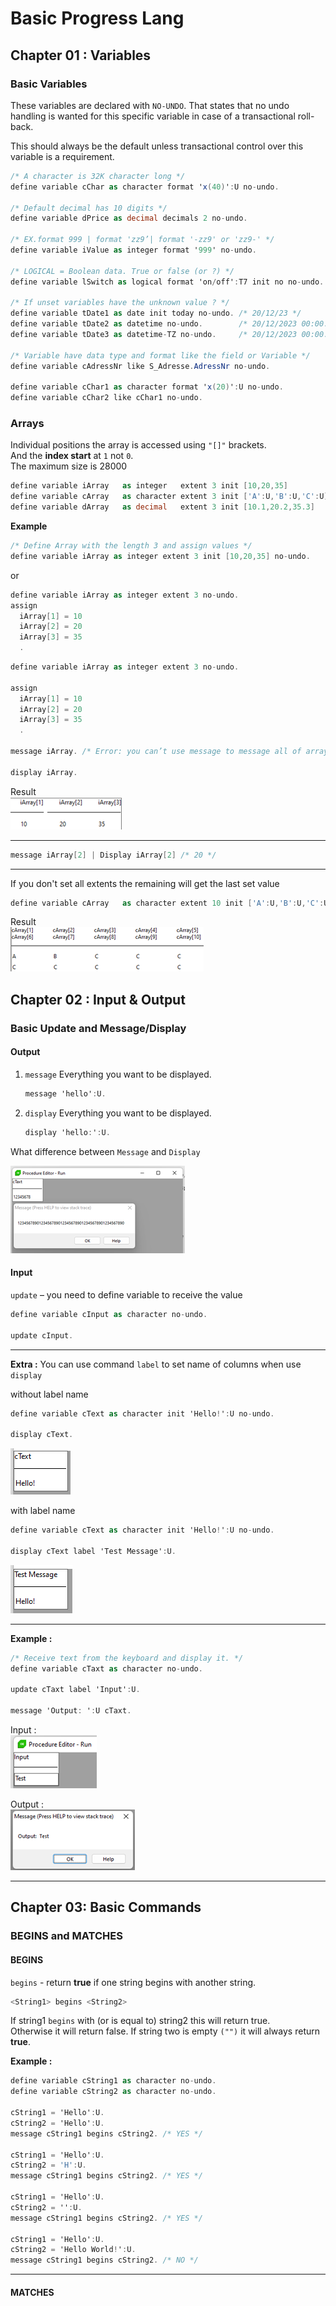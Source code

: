 # Basic Progress Lang

## Chapter 01 : Variables

### Basic Variables
These variables are declared with `NO-UNDO`.
That states that no undo handling is wanted for this specific variable in case of a transactional roll-back.

This should always be the default unless transactional control over this variable is a requirement.

```csharp
/* A character is 32K character long */
define variable cChar as character format 'x(40)':U no-undo.

/* Default decimal has 10 digits */
define variable dPrice as decimal decimals 2 no-undo. 

/* EX.format 999 | format 'zz9’| format '-zz9' or 'zz9-' */
define variable iValue as integer format '999' no-undo.

/* LOGICAL = Boolean data. True or false (or ?) */                               
define variable lSwitch as logical format 'on/off':T7 init no no-undo.

/* If unset variables have the unknown value ? */                                  
define variable tDate1 as date init today no-undo. /* 20/12/23 */
define variable tDate2 as datetime no-undo.        /* 20/12/2023 00:00:00,000 */
define variable tDate3 as datetime-TZ no-undo.     /* 20/12/2023 00:00:00,000+07:00 */
 
/* Variable have data type and format like the field or Variable */                                     
define variable cAdressNr like S_Adresse.AdressNr no-undo.

define variable cChar1 as character format 'x(20)':U no-undo.
define variable cChar2 like cChar1 no-undo.
```
### Arrays

Individual positions the array is accessed using `"[]"` brackets.  
And the **index start** at `1` not `0`.   
The maximum size is 28000

```csharp
define variable iArray   as integer   extent 3 init [10,20,35]          no-undo.
define variable cArray   as character extent 3 init ['A':U,'B':U,'C':U] no-undo.
define variable dArray   as decimal   extent 3 init [10.1,20.2,35.3]    no-undo. 
```

**Example**
```csharp
/* Define Array with the length 3 and assign values */
define variable iArray as integer extent 3 init [10,20,35] no-undo.
```
or

```csharp
define variable iArray as integer extent 3 no-undo.
assign
  iArray[1] = 10
  iArray[2] = 20
  iArray[3] = 35
  .
```    

```csharp
define variable iArray as integer extent 3 no-undo.

assign
  iArray[1] = 10
  iArray[2] = 20
  iArray[3] = 35
  .

message iArray. /* Error: you can’t use message to message all of array */

display iArray. 
```  
Result  
![img1](./img/Picture1.png)
  
---   
 
```csharp
message iArray[2] | Display iArray[2] /* 20 */
```
---  
  
    
If you don't set all extents the remaining will get the last set value 
```csharp
define variable cArray   as character extent 10 init ['A':U,'B':U,'C':U] no-undo.
```
Result  
![img1](./img/Picture2.png)



  
## Chapter 02 : Input & Output

### Basic Update and Message/Display

#### Output

1. `message` Everything you want to be displayed.  

   ```csharp
   message 'hello':U.
   ```
2. `display` Everything you want to be displayed.

   ```csharp
   display 'hello:':U.
   ```
     
What difference between `Message` and `Display`

![img1](./img/Picture3.png)


#### Input

`update` – you need to define variable to receive the value 

```csharp
define variable cInput as character no-undo.

update cInput.
```

---


**Extra :** You can use command `label` to set name of columns when use `display`

without label name 
```csharp
define variable cText as character init 'Hello!':U no-undo.

display cText.
```
![img1](./img/Picture4.png)  
  

with label name
```csharp
define variable cText as character init 'Hello!':U no-undo.

display cText label 'Test Message':U.
```
![img1](./img/Picture5.png)

---

**Example :**

```csharp
/* Receive text from the keyboard and display it. */
define variable cTaxt as character no-undo.

update cTaxt label 'Input':U.

message 'Output: ':U cTaxt.
```

Input :   
![img1](./img/Picture6.png)

Output :    
![img1](./img/Picture7.png)

---

## Chapter 03: Basic Commands

### BEGINS and MATCHES

#### **BEGINS**

`begins` - return **true** if one string begins with another string. 

```csharp
<String1> begins <String2> 
```
If string1 `begins` with (or is equal to) string2 this will return true.   
Otherwise it will return false. If string two is empty `("")` it will always return **true**. 

**Example :**

```csharp
define variable cString1 as character no-undo.
define variable cString2 as character no-undo.

cString1 = 'Hello':U.
cString2 = 'Hello':U.
message cString1 begins cString2. /* YES */

cString1 = 'Hello':U.
cString2 = 'H':U.
message cString1 begins cString2. /* YES */

cString1 = 'Hello':U.
cString2 = '':U.
message cString1 begins cString2. /* YES */

cString1 = 'Hello':U.
cString2 = 'Hello World!':U.
message cString1 begins cString2. /* NO */

```

---

#### **MATCHES**



 